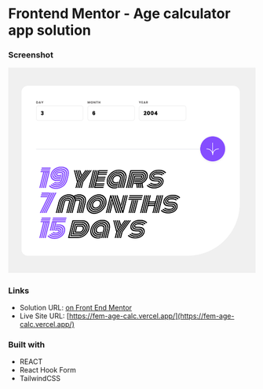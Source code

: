 # Frontend Mentor - Age calculator app solution

### Screenshot

![](./screenshot.png)

### Links

- Solution URL: [on Front End Mentor](https://www.frontendmentor.io/solutions/femagecalculator-built-with-react-and-tailwind-GMWDU4T9wa)
- Live Site URL: [https://fem-age-calc.vercel.app/](https://fem-age-calc.vercel.app/)

### Built with

- REACT
- React Hook Form
- TailwindCSS
